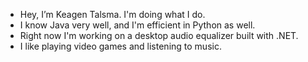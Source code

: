 - Hey, I’m Keagen Talsma. I'm doing what I do.
- I know Java very well, and I'm efficient in Python as well.
- Right now I'm working on a desktop audio equalizer built with .NET.
- I like playing video games and listening to music.

<!---
GammaWyvern/GammaWyvern is a ✨ special ✨ repository because its `README.md` (this file) appears on your GitHub profile.
You can click the Preview link to take a look at your changes.
--->
